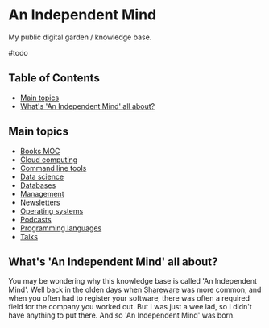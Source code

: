 # An Independent Mind

My public digital garden / knowledge base.

#todo

## Table of Contents

<!-- toc -->

-   [Main topics](#main-topics)
-   [What's 'An Independent Mind' all about?](#whats-an-independent-mind-all-about)

<!-- tocstop -->

## Main topics

-   [Books MOC](Books%20MOC.md)
-   [Cloud computing](Cloud%20computing.md)
-   [Command line tools](Command%20line%20tools.md)
-   [Data science](Data%20science.md)
-   [Databases](Databases)
-   [Management](Management)
-   [Newsletters](Newsletters)
-   [Operating systems](Operating%20systems.md)
-   [Podcasts](Podcasts)
-   [Programming languages](Programming%20languages.md)
-   [Talks](Talks)

## What's 'An Independent Mind' all about?

You may be wondering why this knowledge base is called 'An Independent Mind'.
Well back in the olden days when [Shareware](https://en.wikipedia.org/wiki/Shareware) was more common,
and when you often had to register your software, there was often a required field for the company you worked out.
But I was just a wee lad, so I didn't have anything to put there.
And so 'An Independent Mind' was born.

<!-- FIXME:

```query
tag: #programming-languages
```

-->
